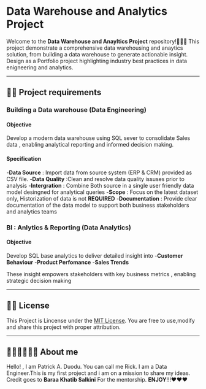 # Data Warehouse and Analytics Project 

Welcome to the **Data Warehouse and Anayltics Project** repository!🚀🚀🎇
This project demonstrate a comprehensive data warehousing and anaytics solution, from building a data warehouse to generate actionable insight. Design as a Portfolio project highlighting industry best practices in data enigneering and analytics.

---
## 🎇🎇 Project requirements

### Building a Data warehouse (Data Engineering)

#### Objective 
Develop a modern data warehouse using SQL sever to consolidate Sales data , enabling analytical reporting and informed decision making.

#### Specification 
-**Data Source** : Import data from source system (ERP & CRM) provided as CSV file.
-**Data Quality** :Clean and resolve data quality issuses prior to analysis
-**Intergration** : Combine Both source in a single user friendly data model desingned for analytical queries
-**Scope** : Focus on the latest dataset only, Historization of data is not **REQUIRED** 
-**Documentation** : Provide clear documentation of the data model to support both business stakeholders and analytics teams


### BI : Anlytics & Reporting (Data Analytics)

#### Objective
Develop SQL base analytics to deliver detailed insight into 
-**Customer Behaviour**
-**Product Perfomance**
-**Sales Trends**

These insight empowers stakeholders with key business metrics , enabling strategic decision making 

---

## 📕📕 License 
This Project is Lincense under the [MIT License](License). You are free to use,modify and share this project with proper attribution.

---

## 🧔🏾‍♂️🧔🏾‍♂️ About me 
Hello! , I am Patrick A. Duodu. You can call me Rick. I am a Data Engineer.This is my first project and i am on a mission to share my ideas. Credit goes to **Baraa Khatib Salkini** For the mentorship. **ENJOY**!!!❤️❤️❤️


